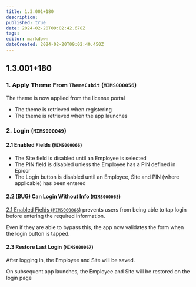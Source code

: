 ```yaml
---
title: 1.3.001+180
description: 
published: true
date: 2024-02-20T09:02:42.678Z
tags: 
editor: markdown
dateCreated: 2024-02-20T09:02:40.450Z
---
```


## 1.3.001+180
### 1. Apply Theme From `ThemeCubit` (`MIMS000056`)
The theme is now applied from the license portal
- The theme is retrieved when registering
- The theme is retrieved when the app launches

### 2. Login (`MIMS000049`)
#### 2.1 Enabled Fields (`MIMS000066`)
- The Site field is disabled until an Employee is selected
- The PIN field is disabled unless the Employee has a PIN defined in Epicor
- The Login button is disabled until an Employee, Site and PIN (where applicable) has been entered

#### 2.2 (BUG) Can Login Without Info (`MIMS000065`)
[2.1 Enabled Fields (`MIMS000066`)](#2.1%20Enabled%20Fields%20(`MIMS000066`)) prevents users from being able to tap login before entering the required information.

Even if they are able to bypass this, the app now validates the form when the login button is tapped.

#### 2.3 Restore Last Login (`MIMS000067`)
After logging in, the Employee and Site will be saved.

On subsequent app launches, the Employee and Site will be restored on the login page
